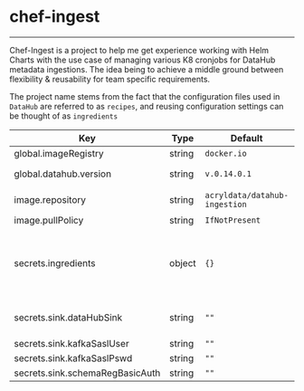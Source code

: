 # chef-ingest

---

Chef-Ingest is a project to help me get experience working with Helm Charts with the use case of managing various K8 cronjobs for DataHub metadata ingestions. The idea being to achieve a middle ground between flexibility & reusability for team specific requirements.

The project name stems from the fact that the configuration files used in `DataHub` are referred to as `recipes`, and reusing configuration settings can be thought of as `ingredients`

| Key                             | Type   | Default                       | Description                                                                                                    |
| ------------------------------- | ------ | ----------------------------- | -------------------------------------------------------------------------------------------------------------- |
| global.imageRegistry            | string | `docker.io`                   | Image registry to utilize                                                                                      |
| global.datahub.version          | string | `v.0.14.0.1`                  | DataHub version to utilize                                                                                     |
| image.repository                | string | `acryldata/datahub-ingestion` | Image repository to utilize                                                                                    |
| image.pullPolicy                | string | `IfNotPresent`                |                                                                                                                |
| secrets.ingredients             | object | `{}`                          | Object containing key:map pairs to create secrets to be used as the `DataHub Source configurations` in recipes |
| secrets.sink.dataHubSink        | string | `""`                          | DataHub API token used to authenticate to the `DataHub GMS` service                                            |
| secrets.sink.kafkaSaslUser      | string | `""`                          | SASL_USERNAME                                                                                                  |
| secrets.sink.kafkaSaslPswd      | string | `""`                          | SASL_PASSWORD                                                                                                  |
| secrets.sink.schemaRegBasicAuth | string | `""`                          | BASIC.AUTH.USER.INFO                                                                                           |
